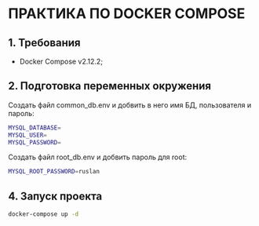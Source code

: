 # ПРАКТИКА ПО DOCKER COMPOSE

## 1. Требования
- Docker Compose v2.12.2;

## 2. Подготовка переменных окружения
Создать файл common_db.env и добвить в него имя БД, пользователя и пароль:
```sh
MYSQL_DATABASE=
MYSQL_USER=
MYSQL_PASSWORD=
```

Создать файл root_db.env и добвить пароль для root:
```sh
MYSQL_ROOT_PASSWORD=ruslan
```
## 4. Запуск проекта
```bash
docker-compose up -d
```